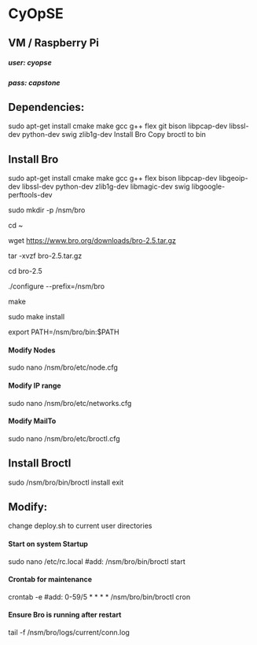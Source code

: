 # CyOpSE 

## VM / Raspberry Pi
##### user: cyopse
##### pass: capstone

## Dependencies:
sudo apt-get install cmake make gcc g++ flex git bison libpcap-dev libssl-dev python-dev swig zlib1g-dev
Install Bro
Copy broctl to bin


## Install Bro
sudo apt-get install cmake make gcc g++ flex bison libpcap-dev libgeoip-dev libssl-dev python-dev zlib1g-dev libmagic-dev swig libgoogle-perftools-dev

sudo mkdir -p /nsm/bro

cd ~

wget https://www.bro.org/downloads/bro-2.5.tar.gz

tar -xvzf bro-2.5.tar.gz

cd bro-2.5

./configure --prefix=/nsm/bro

make

sudo make install

export PATH=/nsm/bro/bin:$PATH


#### Modify Nodes
sudo nano /nsm/bro/etc/node.cfg

#### Modify IP range
sudo nano /nsm/bro/etc/networks.cfg

#### Modify MailTo
sudo nano /nsm/bro/etc/broctl.cfg

## Install Broctl
sudo /nsm/bro/bin/broctl
install
exit

## Modify:
change deploy.sh to current user directories

#### Start on system Startup
sudo nano /etc/rc.local
#add: /nsm/bro/bin/broctl start

#### Crontab for maintenance
crontab -e
#add: 0-59/5 * * * * /nsm/bro/bin/broctl cron

#### Ensure Bro is running after restart
tail -f /nsm/bro/logs/current/conn.log
